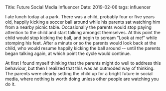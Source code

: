 Title: Future Social Media Influencer
Date: 2019-02-06
tags: influencer

I ate lunch today at a park. There was a child, probably four or five years old, happily kicking a soccer ball around while his parents sat watching him from a nearby picnic table. Occasionally the parents would stop paying attention to the child and start talking amongst themselves. At this point the child would stop kicking the ball, and begin to scream "Look at me!" while stomping his feet. After a minute or so the parents would look back at the child, who would resume happily kicking the ball around -- until the parents began talking again, at which point the cycle would continue.

At first I found myself thinking that the parents might do well to address this behaviour, but then I realized that this was an outmoded way of thinking. The parents were clearly setting the child up for a bright future in social media, where nothing is worth doing unless other people are watching you do it.
